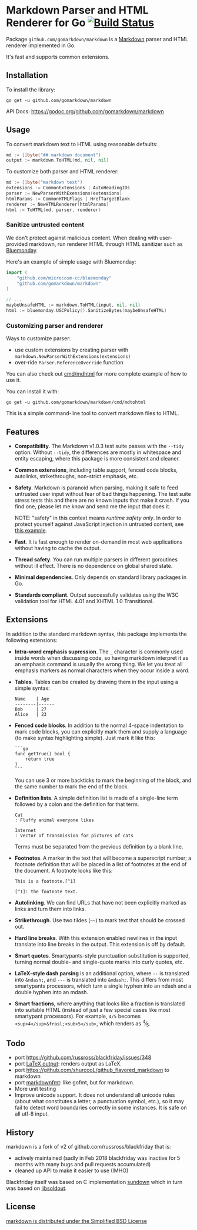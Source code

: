 Markdown Parser and HTML Renderer for Go [![Build Status](https://travis-ci.org/gomarkdown/markdown.svg?branch=master)](https://travis-ci.org/gomarkdown/markdown)
===========

Package `github.com/gomarkdown/markdown` is a [Markdown](https://daringfireball.net/projects/markdown/) parser and HTML renderer implemented in Go.

It's fast and supports common extensions.

Installation
------------

To install the library:

    go get -u github.com/gomarkdown/markdown

API Docs: https://godoc.org/github.com/gomarkdown/markdown

Usage
-----

To convert markdown text to HTML using reasonable defaults:

```go
md := []byte("## markdown document")
output := markdown.ToHTML(md, nil, nil)
```

To customize both parser and HTML renderer:

```go
md := []byte("markdown text")
extensions := CommonExtensions | AutoHeadingIDs
parser := NewParserWithExensions(extensions)
htmlParams := CommonHTMLFlags | HrefTargetBlank
renderer := NewHTMLRenderer(htmlParams)
html := ToHTML(md, parser, renderer)
```

### Sanitize untrusted content

We don't protect against malicious content. When dealing with user-provided
markdown, run renderer HTML through HTML sanitizer such as [Bluemonday](https://github.com/microcosm-cc/bluemonday).

Here's an example of simple usage with Bluemonday:

```go
import (
    "github.com/microcosm-cc/bluemonday"
    "github.com/gomarkdown/markdown"
)

// ...
maybeUnsafeHTML := markdown.ToHTML(input, nil, nil)
html := bluemonday.UGCPolicy().SanitizeBytes(maybeUnsafeHTML)
```

### Customizing parser and renderer

Ways to customize parser:
* use custom extensions by creating parser with `markdown.NewParserWithExtensions(extensions)`
* over-ride `Parser.ReferenceOverride` function

You can also check out [cmd/mdhtml](https://github.com/gomarkdown/markdown/tree/master/cmd/mdtohtml) for more complete example of how to use it.

You can install it with:

    go get -u github.com/gomarkdown/markdown/cmd/mdtohtml

This is a simple command-line tool to convert markdown files to HTML.

Features
--------

*   **Compatibility**. The Markdown v1.0.3 test suite passes with
    the `--tidy` option.  Without `--tidy`, the differences are
    mostly in whitespace and entity escaping, where this package is
    more consistent and cleaner.

*   **Common extensions**, including table support, fenced code
    blocks, autolinks, strikethroughs, non-strict emphasis, etc.

*   **Safety**. Markdown is paranoid when parsing, making it safe
    to feed untrusted user input without fear of bad things
    happening. The test suite stress tests this and there are no
    known inputs that make it crash.  If you find one, please let me
    know and send me the input that does it.

    NOTE: "safety" in this context means *runtime safety only*. In order to
    protect yourself against JavaScript injection in untrusted content, see
    [this example](https://github.com/gomarkdown/markdown#sanitize-untrusted-content).

*   **Fast**. It is fast enough to render on-demand in
    most web applications without having to cache the output.

*   **Thread safety**. You can run multiple parsers in different
    goroutines without ill effect. There is no dependence on global
    shared state.

*   **Minimal dependencies**. Only depends on standard library packages in Go.

*   **Standards compliant**. Output successfully validates using the
    W3C validation tool for HTML 4.01 and XHTML 1.0 Transitional.


Extensions
----------

In addition to the standard markdown syntax, this package
implements the following extensions:

*   **Intra-word emphasis supression**. The `_` character is
    commonly used inside words when discussing code, so having
    markdown interpret it as an emphasis command is usually the
    wrong thing. We let you treat all emphasis markers as
    normal characters when they occur inside a word.

*   **Tables**. Tables can be created by drawing them in the input
    using a simple syntax:

    ```
    Name    | Age
    --------|------
    Bob     | 27
    Alice   | 23
    ```

*   **Fenced code blocks**. In addition to the normal 4-space
    indentation to mark code blocks, you can explicitly mark them
    and supply a language (to make syntax highlighting simple). Just
    mark it like this:

        ```go
        func getTrue() bool {
            return true
        }
        ```

    You can use 3 or more backticks to mark the beginning of the
    block, and the same number to mark the end of the block.

*   **Definition lists**. A simple definition list is made of a single-line
    term followed by a colon and the definition for that term.

        Cat
        : Fluffy animal everyone likes

        Internet
        : Vector of transmission for pictures of cats

    Terms must be separated from the previous definition by a blank line.

*   **Footnotes**. A marker in the text that will become a superscript number;
    a footnote definition that will be placed in a list of footnotes at the
    end of the document. A footnote looks like this:

        This is a footnote.[^1]

        [^1]: the footnote text.

*   **Autolinking**. We can find URLs that have not been
    explicitly marked as links and turn them into links.

*   **Strikethrough**. Use two tildes (`~~`) to mark text that
    should be crossed out.

*   **Hard line breaks**. With this extension enabled newlines in the input
    translate into line breaks in the output. This extension is off by default.

*   **Smart quotes**. Smartypants-style punctuation substitution is
    supported, turning normal double- and single-quote marks into
    curly quotes, etc.

*   **LaTeX-style dash parsing** is an additional option, where `--`
    is translated into `&ndash;`, and `---` is translated into
    `&mdash;`. This differs from most smartypants processors, which
    turn a single hyphen into an ndash and a double hyphen into an
    mdash.

*   **Smart fractions**, where anything that looks like a fraction
    is translated into suitable HTML (instead of just a few special
    cases like most smartypant processors). For example, `4/5`
    becomes `<sup>4</sup>&frasl;<sub>5</sub>`, which renders as
    <sup>4</sup>&frasl;<sub>5</sub>.


Todo
----

*   port https://github.com/russross/blackfriday/issues/348
*   port [LaTeX output](https://github.com/Ambrevar/Blackfriday-LaTeX):
    renders output as LaTeX.
*   port https://github.com/shurcooL/github_flavored_markdown to markdown
*   port [markdownfmt](https://github.com/shurcooL/markdownfmt): like gofmt,
    but for markdown.
*   More unit testing
*   Improve unicode support. It does not understand all unicode
    rules (about what constitutes a letter, a punctuation symbol,
    etc.), so it may fail to detect word boundaries correctly in
    some instances. It is safe on all utf-8 input.

History
-------

markdown is a fork of v2 of github.com/russross/blackfriday that is:

* actively maintained (sadly in Feb 2018 blackfriday was inactive for 5 months with many bugs and pull requests accumulated)
* cleaned up API to make it easier to use (IMHO)

Blackfriday itself was based on C implementation [sundown](https://github.com/vmg/sundown) which in turn was based on [libsoldout](http://fossil.instinctive.eu/libsoldout/home).

License
-------

[markdown is distributed under the Simplified BSD License](LICENSE.txt)
